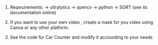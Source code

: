 1. Reqwuirements:
-> ultralytics
-> opencv
-> python
-> SORT (see its documentation online)

2. If you want to use your own video , create a mask for you video using Canva or any other platform.
3. See the code for Car Counter and modify it accourding to your needs
